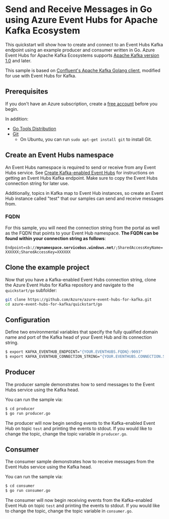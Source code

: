 # Send and Receive Messages in Go using Azure Event Hubs for Apache Kafka Ecosystem

This quickstart will show how to create and connect to an Event Hubs Kafka endpoint using an example producer and consumer written in Go. Azure Event Hubs for Apache Kafka Ecosystems supports [Apache Kafka version 1.0](https://kafka.apache.org/10/documentation.html) and later.

This sample is based on [Confluent's Apache Kafka Golang client](https://github.com/confluentinc/confluent-kafka-go), modified for use with Event Hubs for Kafka.

## Prerequisites

If you don't have an Azure subscription, create a [free account](https://azure.microsoft.com/free/?ref=microsoft.com&utm_source=microsoft.com&utm_medium=docs&utm_campaign=visualstudio) before you begin.

In addition:

* [Go Tools Distribution](https://golang.org/doc/install)
* [Git](https://www.git-scm.com/downloads)
    * On Ubuntu, you can run `sudo apt-get install git` to install Git.

## Create an Event Hubs namespace

An Event Hubs namespace is required to send or receive from any Event Hubs service. See [Create Kafka-enabled Event Hubs](https://docs.microsoft.com/azure/event-hubs/event-hubs-create-kafka-enabled) for instructions on getting an Event Hubs Kafka endpoint. Make sure to copy the Event Hubs connection string for later use.

Additionally, topics in Kafka map to Event Hub instances, so create an Event Hub instance called "test" that our samples can send and receive messages from.

### FQDN

For this sample, you will need the connection string from the portal as well as the FQDN that points to your Event Hub namespace. **The FQDN can be found within your connection string as follows**:

`Endpoint=sb://`**`mynamespace.servicebus.windows.net`**`/;SharedAccessKeyName=XXXXXX;SharedAccessKey=XXXXXX`

## Clone the example project

Now that you have a Kafka-enabled Event Hubs connection string, clone the Azure Event Hubs for Kafka repository and navigate to the `quickstart/go` subfolder:

```bash
git clone https://github.com/Azure/azure-event-hubs-for-kafka.git
cd azure-event-hubs-for-kafka/quickstart/go
```

## Configuration

Define two environmental variables that specify the fully qualified domain name and port of the Kafka head of your Event Hub and its connection string.

```bash
$ export KAFKA_EVENTHUB_ENDPOINT="{YOUR.EVENTHUBS.FQDN}:9093"
$ export KAFKA_EVENTHUB_CONNECTION_STRING="{YOUR.EVENTHUBS.CONNECTION.STRING}"
```

## Producer

The producer sample demonstrates how to send messages to the Event Hubs service using the Kafka head.

You can run the sample via:

```bash
$ cd producer
$ go run producer.go
```

The producer will now begin sending events to the Kafka-enabled Event Hub on topic `test` and printing the events to stdout. If you would like to change the topic, change the topic variable in `producer.go`.

## Consumer

The consumer sample demonstrates how to receive messages from the Event Hubs service using the Kafka head.

You can run the sample via:

```bash
$ cd consumer
$ go run consumer.go
```

The consumer will now begin receiving events from the Kafka-enabled Event Hub on topic `test` and printing the events to stdout. If you would like to change the topic, change the topic variable in `consumer.go`.
